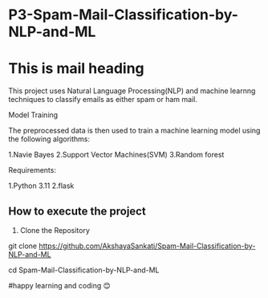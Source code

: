 # P3-Spam-Mail-Classification-by-NLP-and-ML
<h1> This is mail heading</h1>
 This project uses Natural Language Processing(NLP) and machine learnng techniques to classify emails as either spam or ham mail.
<p> Model Training</p>

 The preprocessed data is then used to train a machine learning model using the following algorithms:
 
 1.Navie Bayes
 2.Support Vector Machines(SVM)
 3.Random forest
 
 Requirements:
 
 1.Python 3.11
 2.flask
<h2> How to execute the project </h2>

1. Clone the Repository
   
git clone https://github.com/AkshayaSankati/Spam-Mail-Classification-by-NLP-and-ML

cd  Spam-Mail-Classification-by-NLP-and-ML


 #happy learning and coding 😊 



 
